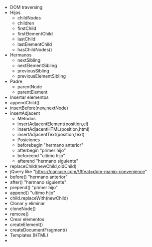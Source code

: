 -   DOM traversing
-   Hijos
    -   childNodes
    -   children
    -   firstChild
    -   firstElementChild
    -   lastChild
    -   lastElementChild
    -   hasChildNodes()
-   Hermanos
    -   nextSibling
    -   nextElementSibling
    -   previousSibling
    -   previousElementSibling
-   Padre
    -   parentNode
    -   parentElement
-   Insertar elementos
-   appendChild()
-   insertBefore(new,nextNode)
-   insertAdjacent
    -   Métodos
    -   insertAdjacentElement(position,el)
    -   insertAdjacentHTML(position,html)
    -   insertAdjacentText(position,text)
    -   Posiciones
    -   beforebegin "hermano anterior"
    -   afterbegin "primer hijo"
    -   beforeend "ultimo hijo"
    -   afterend "hermano siguiente"
-   replaceChild(newChild,oldChild)
-   jQuery like "https://caniuse.com/\#feat=dom-manip-convenience"
-   before() "hermano anterior"
-   after() "hermano siguiente"
-   prepend() "primer hijo"
-   append() "ultimo hijo"
-   child.replaceWith(newChild)
-   Clonar y eliminar
-   cloneNode()
-   remove()
-   Crear elementos
-   createElement()
-   createDocumentFragment()
-   Templates (HTML)
-   <template>
-   CSSOM
-   style
-   matchMedia()
-   getComputedStyle()
-   getBoundingClientRect()

